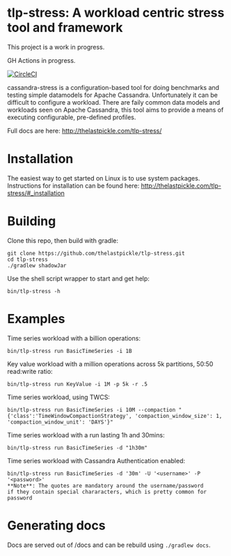 # tlp-stress: A workload centric stress tool and framework

This project is a work in progress.

GH Actions in progress.

[![CircleCI](https://circleci.com/gh/thelastpickle/tlp-stress.svg?style=svg)](https://circleci.com/gh/thelastpickle/tlp-stress)

cassandra-stress is a configuration-based tool for doing benchmarks and testing simple datamodels for Apache Cassandra.  Unfortunately it can be difficult to configure a workload.  There are faily common data models and workloads seen on Apache Cassandra, this tool aims to provide a means of executing configurable, pre-defined profiles.

Full docs are here: http://thelastpickle.com/tlp-stress/

# Installation

The easiest way to get started on Linux is to use system packages.  Instructions for installation can be found here: http://thelastpickle.com/tlp-stress/#_installation


# Building

Clone this repo, then build with gradle:

    git clone https://github.com/thelastpickle/tlp-stress.git
    cd tlp-stress
    ./gradlew shadowJar

Use the shell script wrapper to start and get help:

    bin/tlp-stress -h

# Examples

Time series workload with a billion operations:

    bin/tlp-stress run BasicTimeSeries -i 1B

Key value workload with a million operations across 5k partitions, 50:50 read:write ratio:

    bin/tlp-stress run KeyValue -i 1M -p 5k -r .5


Time series workload, using TWCS:

    bin/tlp-stress run BasicTimeSeries -i 10M --compaction "{'class':'TimeWindowCompactionStrategy', 'compaction_window_size': 1, 'compaction_window_unit': 'DAYS'}"

Time series workload with a run lasting 1h and 30mins:

    bin/tlp-stress run BasicTimeSeries -d "1h30m"

Time series workload with Cassandra Authentication enabled:

    bin/tlp-stress run BasicTimeSeries -d '30m' -U '<username>' -P '<password>'
    **Note**: The quotes are mandatory around the username/password
    if they contain special chararacters, which is pretty common for password

# Generating docs

Docs are served out of /docs and can be rebuild using `./gradlew docs`.